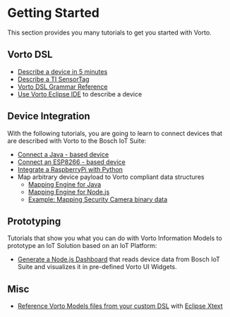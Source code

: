 # Getting Started 

This section provides you many tutorials to get you started with Vorto. 

## Vorto DSL

- [Describe a device in 5 minutes](tutorials/describe_device-in-5min.md)
- [Describe a TI SensorTag](tutorials/describe_tisensor.md)
- [Vorto DSL Grammar Reference](../core-bundles/docs/quickhelp_dsl.md)
- [Use Vorto Eclipse IDE](tutorials/describe_device_with_eclipse_ide.md) to describe a device
	
	
## Device Integration

With the following tutorials, you are going to learn to connect devices that are described with Vorto to the Bosch IoT Suite: 

- [Connect a Java - based device](tutorials/connect_javadevice.md)
- [Connect an ESP8266 - based device](tutorials/connect_esp8266.md)
- [Integrate a RaspberryPi with Python](tutorials/mqtt-python.md)
- Map arbitrary device payload to Vorto compliant data structures
  * [Mapping Engine for Java](../mapping-engine/Readme.md)
  * [Mapping Engine for Node.js](../mapping-engine-nodejs/README.md)
  * [Example: Mapping Security Camera binary data](https://github.com/eclipse/vorto-examples/blob/master/vorto-connector/Readme.md)


## Prototyping 

Tutorials that show you what you can do with Vorto Information Models to prototype an IoT Solution based on an IoT Platform:

- [Generate a Node.js Dashboard](tutorials/create_webapp_dashboard.md) that reads device data from Bosch IoT Suite and visualizes it in pre-defined Vorto UI Widgets.


## Misc

- [Reference Vorto Models files from your custom DSL](https://github.com/eclipse/vorto-examples/blob/master/vorto-dsl-integration/Readme.md) with [Eclipse Xtext](https://www.eclipse.org/xtext)
